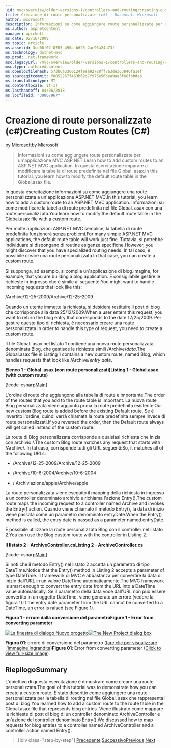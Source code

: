 ```yaml
---
uid: mvc/overview/older-versions-1/controllers-and-routing/creating-custom-routes-cs
title: Creazione di route personalizzate (c#) | Documenti Microsoft
author: microsoft
description: Informazioni su come aggiungere route personalizzate per un'applicazione MVC ASP.NET. In questa esercitazione imparare a modificare la tabella di route predefinita nel file Global. asax.
ms.author: aspnetcontent
manager: wpickett
ms.date: 02/16/2009
ms.topic: article
ms.assetid: 3cd08f02-8763-490a-b625-2ac96a24b73f
ms.technology: dotnet-mvc
ms.prod: .net-framework
msc.legacyurl: /mvc/overview/older-versions-1/controllers-and-routing/creating-custom-routes-cs
msc.type: authoredcontent
ms.openlocfilehash: 573b6a3360124feea92788ff7a3de363840fa1ef
ms.sourcegitcommit: f8852267f463b62d7f975e56bea9aa3f68fbbdeb
ms.translationtype: MT
ms.contentlocale: it-IT
ms.lasthandoff: 04/06/2018
ms.locfileid: "30867967"
---
```

<a name="creating-custom-routes-c"></a><span data-ttu-id="0771d-104">Creazione di route personalizzate (c#)</span><span class="sxs-lookup"><span data-stu-id="0771d-104">Creating Custom Routes (C#)</span></span>
====================
<span data-ttu-id="0771d-105">by [Microsoft](https://github.com/microsoft)</span><span class="sxs-lookup"><span data-stu-id="0771d-105">by [Microsoft](https://github.com/microsoft)</span></span>

> <span data-ttu-id="0771d-106">Informazioni su come aggiungere route personalizzate per un'applicazione MVC ASP.NET.</span><span class="sxs-lookup"><span data-stu-id="0771d-106">Learn how to add custom routes to an ASP.NET MVC application.</span></span> <span data-ttu-id="0771d-107">In questa esercitazione imparare a modificare la tabella di route predefinita nel file Global. asax.</span><span class="sxs-lookup"><span data-stu-id="0771d-107">In this tutorial, you learn how to modify the default route table in the Global.asax file.</span></span>


<span data-ttu-id="0771d-108">In questa esercitazione informazioni su come aggiungere una route personalizzata a un'applicazione ASP.NET MVC.</span><span class="sxs-lookup"><span data-stu-id="0771d-108">In this tutorial, you learn how to add a custom route to an ASP.NET MVC application.</span></span> <span data-ttu-id="0771d-109">Informazioni su come modificare la tabella di route predefinita nel file Global. asax con una route personalizzata.</span><span class="sxs-lookup"><span data-stu-id="0771d-109">You learn how to modify the default route table in the Global.asax file with a custom route.</span></span>

<span data-ttu-id="0771d-110">Per molte applicazioni ASP.NET MVC semplice, la tabella di route predefinita funzionerà senza problemi.</span><span class="sxs-lookup"><span data-stu-id="0771d-110">For many simple ASP.NET MVC applications, the default route table will work just fine.</span></span> <span data-ttu-id="0771d-111">Tuttavia, si potrebbe individuare si dispongano di routine esigenze specifiche.</span><span class="sxs-lookup"><span data-stu-id="0771d-111">However, you might discover that you have specialized routing needs.</span></span> <span data-ttu-id="0771d-112">In tal caso, è possibile creare una route personalizzata.</span><span class="sxs-lookup"><span data-stu-id="0771d-112">In that case, you can create a custom route.</span></span>

<span data-ttu-id="0771d-113">Si supponga, ad esempio, si compila un'applicazione di blog.</span><span class="sxs-lookup"><span data-stu-id="0771d-113">Imagine, for example, that you are building a blog application.</span></span> <span data-ttu-id="0771d-114">È consigliabile gestire le richieste in ingresso che è simile al seguente:</span><span class="sxs-lookup"><span data-stu-id="0771d-114">You might want to handle incoming requests that look like this:</span></span>

<span data-ttu-id="0771d-115">/Archive/12-25-2009</span><span class="sxs-lookup"><span data-stu-id="0771d-115">/Archive/12-25-2009</span></span>

<span data-ttu-id="0771d-116">Quando un utente immette la richiesta, si desidera restituire il post di blog che corrisponde alla data 25/12/2009.</span><span class="sxs-lookup"><span data-stu-id="0771d-116">When a user enters this request, you want to return the blog entry that corresponds to the date 12/25/2009.</span></span> <span data-ttu-id="0771d-117">Per gestire questo tipo di richiesta, è necessario creare una route personalizzata.</span><span class="sxs-lookup"><span data-stu-id="0771d-117">In order to handle this type of request, you need to create a custom route.</span></span>

<span data-ttu-id="0771d-118">Il file Global. asax nel listato 1 contiene una nuova route personalizzata, denominata Blog, che gestisce le richieste simili /Archive/*data*.</span><span class="sxs-lookup"><span data-stu-id="0771d-118">The Global.asax file in Listing 1 contains a new custom route, named Blog, which handles requests that look like /Archive/*entry date*.</span></span>

<span data-ttu-id="0771d-119">**Elenco 1 - Global. asax (con route personalizzati)**</span><span class="sxs-lookup"><span data-stu-id="0771d-119">**Listing 1 - Global.asax (with custom route)**</span></span>

[!code-csharp[Main](creating-custom-routes-cs/samples/sample1.cs)]

<span data-ttu-id="0771d-120">L'ordine di route che aggiungono alla tabella di route è importante.</span><span class="sxs-lookup"><span data-stu-id="0771d-120">The order of the routes that you add to the route table is important.</span></span> <span data-ttu-id="0771d-121">La nuova route Blog personalizzata viene aggiunto prima la route predefinita esistente.</span><span class="sxs-lookup"><span data-stu-id="0771d-121">Our new custom Blog route is added before the existing Default route.</span></span> <span data-ttu-id="0771d-122">Se è invertito l'ordine, quindi verrà chiamata la route predefinita sempre invece di route personalizzati.</span><span class="sxs-lookup"><span data-stu-id="0771d-122">If you reversed the order, then the Default route always will get called instead of the custom route.</span></span>

<span data-ttu-id="0771d-123">La route di Blog personalizzata corrisponde a qualsiasi richiesta che inizia con archivio /.</span><span class="sxs-lookup"><span data-stu-id="0771d-123">The custom Blog route matches any request that starts with /Archive/.</span></span> <span data-ttu-id="0771d-124">In tal caso, corrisponde tutti gli URL seguenti:</span><span class="sxs-lookup"><span data-stu-id="0771d-124">So, it matches all of the following URLs:</span></span>

- <span data-ttu-id="0771d-125">/Archive/12-25-2009</span><span class="sxs-lookup"><span data-stu-id="0771d-125">/Archive/12-25-2009</span></span>

- <span data-ttu-id="0771d-126">/Archive/10-6-2004</span><span class="sxs-lookup"><span data-stu-id="0771d-126">/Archive/10-6-2004</span></span>

- <span data-ttu-id="0771d-127">/ Archiviazione/apple</span><span class="sxs-lookup"><span data-stu-id="0771d-127">/Archive/apple</span></span>

<span data-ttu-id="0771d-128">La route personalizzata viene eseguito il mapping della richiesta in ingresso a un controller denominato archivio e richiama l'azione Entry().</span><span class="sxs-lookup"><span data-stu-id="0771d-128">The custom route maps the incoming request to a controller named Archive and invokes the Entry() action.</span></span> <span data-ttu-id="0771d-129">Quando viene chiamato il metodo Entry(), la data di inizio viene passata come un parametro denominato entryDate.</span><span class="sxs-lookup"><span data-stu-id="0771d-129">When the Entry() method is called, the entry date is passed as a parameter named entryDate.</span></span>

<span data-ttu-id="0771d-130">È possibile utilizzare la route personalizzata Blog con il controller nel listato 2.</span><span class="sxs-lookup"><span data-stu-id="0771d-130">You can use the Blog custom route with the controller in Listing 2.</span></span>

<span data-ttu-id="0771d-131">**Il listato 2 - ArchiveController.cs**</span><span class="sxs-lookup"><span data-stu-id="0771d-131">**Listing 2 - ArchiveController.cs**</span></span>

[!code-csharp[Main](creating-custom-routes-cs/samples/sample2.cs)]

<span data-ttu-id="0771d-132">Si noti che il metodo Entry() nel listato 2 accetta un parametro di tipo DateTime.</span><span class="sxs-lookup"><span data-stu-id="0771d-132">Notice that the Entry() method in Listing 2 accepts a parameter of type DateTime.</span></span> <span data-ttu-id="0771d-133">Il framework di MVC è abbastanza per convertire la data di inizio dall'URL in un valore DateTime automaticamente.</span><span class="sxs-lookup"><span data-stu-id="0771d-133">The MVC framework is smart enough to convert the entry date from the URL into a DateTime value automatically.</span></span> <span data-ttu-id="0771d-134">Se il parametro della data voce dall'URL non può essere convertito in un oggetto DateTime, viene generato un errore (vedere la figura 1).</span><span class="sxs-lookup"><span data-stu-id="0771d-134">If the entry date parameter from the URL cannot be converted to a DateTime, an error is raised (see Figure 1).</span></span>

<span data-ttu-id="0771d-135">**Figura 1 - errore dalla conversione del parametro**</span><span class="sxs-lookup"><span data-stu-id="0771d-135">**Figure 1 - Error from converting parameter**</span></span>


<span data-ttu-id="0771d-136">[![La finestra di dialogo Nuovo progetto](creating-custom-routes-cs/_static/image1.jpg)](creating-custom-routes-cs/_static/image1.png)</span><span class="sxs-lookup"><span data-stu-id="0771d-136">[![The New Project dialog box](creating-custom-routes-cs/_static/image1.jpg)](creating-custom-routes-cs/_static/image1.png)</span></span>

<span data-ttu-id="0771d-137">**Figura 01**: errore di conversione del parametro ([fare clic per visualizzare l'immagine ingrandita](creating-custom-routes-cs/_static/image2.png))</span><span class="sxs-lookup"><span data-stu-id="0771d-137">**Figure 01**: Error from converting parameter ([Click to view full-size image](creating-custom-routes-cs/_static/image2.png))</span></span>


## <a name="summary"></a><span data-ttu-id="0771d-138">Riepilogo</span><span class="sxs-lookup"><span data-stu-id="0771d-138">Summary</span></span>

<span data-ttu-id="0771d-139">L'obiettivo di questa esercitazione è dimostrare come creare una route personalizzata.</span><span class="sxs-lookup"><span data-stu-id="0771d-139">The goal of this tutorial was to demonstrate how you can create a custom route.</span></span> <span data-ttu-id="0771d-140">È stato descritto come aggiungere una route personalizzata per la tabella di routing nel file Global. asax che rappresenta i post di blog.</span><span class="sxs-lookup"><span data-stu-id="0771d-140">You learned how to add a custom route to the route table in the Global.asax file that represents blog entries.</span></span> <span data-ttu-id="0771d-141">Viene illustrato come mappare le richieste di post di blog di un controller denominato ArchiveController e un'azione del controller denominato Entry().</span><span class="sxs-lookup"><span data-stu-id="0771d-141">We discussed how to map requests for blog entries to a controller named ArchiveController and a controller action named Entry().</span></span>

> [!div class="step-by-step"]
> <span data-ttu-id="0771d-142">[Precedente](aspnet-mvc-controllers-overview-cs.md)
> [Successivo](creating-a-route-constraint-cs.md)</span><span class="sxs-lookup"><span data-stu-id="0771d-142">[Previous](aspnet-mvc-controllers-overview-cs.md)
[Next](creating-a-route-constraint-cs.md)</span></span>
